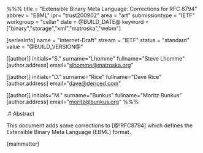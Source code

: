 %%%
title = "Extensible Binary Meta Language: Corrections for RFC 8794"
abbrev = "EBML"
ipr= "trust200902"
area = "art"
submissiontype = "IETF"
workgroup = "cellar"
date = @BUILD_DATE@
keyword = ["binary","storage","xml","matroska","webm"]

[seriesInfo]
name = "Internet-Draft"
stream = "IETF"
status = "standard"
value = "@BUILD_VERSION@"

[[author]]
initials="S."
surname="Lhomme"
fullname="Steve Lhomme"
[author.address]
email="slhomme@matroska.org"

[[author]]
initials="D."
surname="Rice"
fullname="Dave Rice"
[author.address]
email="dave@dericed.com"

[[author]]
initials="M."
surname="Bunkus"
fullname="Moritz Bunkus"
[author.address]
email="moritz@bunkus.org"
%%%

.# Abstract

This document adds some corrections to [@!RFC8794] which defines the Extensible Binary Meta Language (EBML) format.

{mainmatter}
